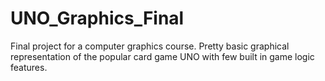 # UNO_Graphics_Final
Final project for a computer graphics course. Pretty basic graphical representation of the popular card game UNO with few built in game logic features. 

